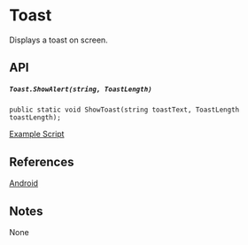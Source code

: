 # Toast
Displays a toast on screen.

## API
##### `Toast.ShowAlert(string, ToastLength)`
`public static void ShowToast(string toastText, ToastLength toastLength);`

[Example Script](../../../Assets/UnityMobileModuleDemo/Toast/DisplayToast.cs)

## References
[Android](https://stackoverflow.com/a/3504538)

## Notes
None